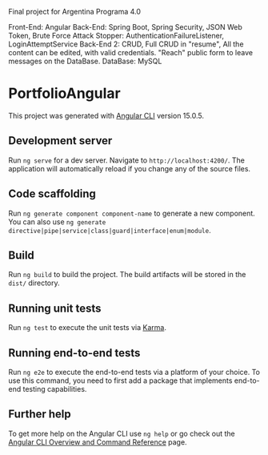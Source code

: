 Final project for Argentina Programa 4.0

Front-End: Angular
Back-End: Spring Boot, 
	Spring Security, 
	JSON Web Token,
	Brute Force Attack Stopper: 
		AuthenticationFailureListener,
		LoginAttemptService
Back-End 2: CRUD, 
	Full CRUD in "resume", 
	All the content can be edited, with valid credentials.
	"Reach" public form to leave messages on the DataBase.
DataBase: MySQL

# PortfolioAngular

This project was generated with [Angular CLI](https://github.com/angular/angular-cli) version 15.0.5.

## Development server

Run `ng serve` for a dev server. Navigate to `http://localhost:4200/`. The application will automatically reload if you change any of the source files.

## Code scaffolding

Run `ng generate component component-name` to generate a new component. You can also use `ng generate directive|pipe|service|class|guard|interface|enum|module`.

## Build

Run `ng build` to build the project. The build artifacts will be stored in the `dist/` directory.

## Running unit tests

Run `ng test` to execute the unit tests via [Karma](https://karma-runner.github.io).

## Running end-to-end tests

Run `ng e2e` to execute the end-to-end tests via a platform of your choice. To use this command, you need to first add a package that implements end-to-end testing capabilities.

## Further help

To get more help on the Angular CLI use `ng help` or go check out the [Angular CLI Overview and Command Reference](https://angular.io/cli) page.
